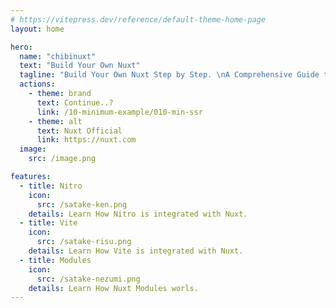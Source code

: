 ```yaml
---
# https://vitepress.dev/reference/default-theme-home-page
layout: home

hero:
  name: "chibinuxt"
  text: "Build Your Own Nuxt"
  tagline: "Build Your Own Nuxt Step by Step. \nA Comprehensive Guide to Mastering Nuxt.js."
  actions:
    - theme: brand
      text: Continue..?
      link: /10-minimum-example/010-min-ssr
    - theme: alt
      text: Nuxt Official
      link: https://nuxt.com
  image:
    src: /image.png

features:
  - title: Nitro
    icon:
      src: /satake-ken.png
    details: Learn How Nitro is integrated with Nuxt.
  - title: Vite
    icon:
      src: /satake-risu.png
    details: Learn How Vite is integrated with Nuxt.
  - title: Modules
    icon:
      src: /satake-nezumi.png
    details: Learn How Nuxt Modules worls.
---
```


<style>
:root {
  --vp-home-hero-name-color: transparent !important;
  --vp-home-hero-name-background: -webkit-linear-gradient(120deg, #34fe4f 20%, #41ffb1 40%, #34fe4f 60%, #41ffb1 80%) !important;  
  --vp-home-hero-image-background-image: linear-gradient(-45deg, #34fe4f 70%, #41ffb1 30%) !important;
  --vp-home-hero-image-filter: blur(44px) !important;
  }

.image-bg {
  width: 280px !important;
  height: 280px !important;
}

.VPButton.brand {
  background-color: #444d82 !important;
}

.VPImage {
  max-height: 220px !important;
}

#VPContent {
  margin-top: 15px;
  margin-bottom: 20px;
}

.VPHero{
  margin-bottom: 15px;
}

@media (min-width: 640px) {
  :root {
    --vp-home-hero-image-filter: blur(56px) !important;
  }
}

@media (min-width: 960px) {
  :root {
    --vp-home-hero-image-filter: blur(68px) !important;
  }
}
</style>
